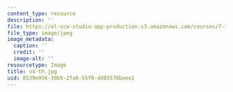 ```yaml
---
content_type: resource
description: ''
file: https://ol-ocw-studio-app-production.s3.amazonaws.com/courses/7-341-the-microbiome-and-drug-delivery-cross-species-communication-in-health-and-disease-spring-2018/8539e95639b52fa655f0dd03578beee2_v4-th.jpg
file_type: image/jpeg
image_metadata:
  caption: ''
  credit: ''
  image-alt: ''
resourcetype: Image
title: v4-th.jpg
uid: 8539e956-39b5-2fa6-55f0-dd03578beee2
---
```

